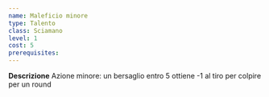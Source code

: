 ```yaml
---
name: Maleficio minore
type: Talento
class: Sciamano
level: 1
cost: 5
prerequisites: 
---
```


**Descrizione**
Azione minore: un bersaglio entro 5 ottiene -1 al tiro per colpire per un round